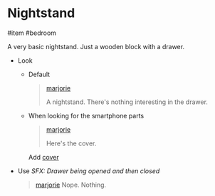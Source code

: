 # Nightstand

#item #bedroom 

A very basic nightstand. Just a wooden block with a drawer.

- Look
  - Default

    > [marjorie](characters/marjorie.md)
    >
    > A nightstand. There's nothing interesting in the drawer.

  - When looking for the smartphone parts

    > [marjorie](characters/marjorie.md)
    >
    > Here's the cover.

    Add [cover](items/cover.md)
- Use
  *SFX: Drawer being opened and then closed*
  > [marjorie](characters/marjorie.md)
  > Nope. Nothing.